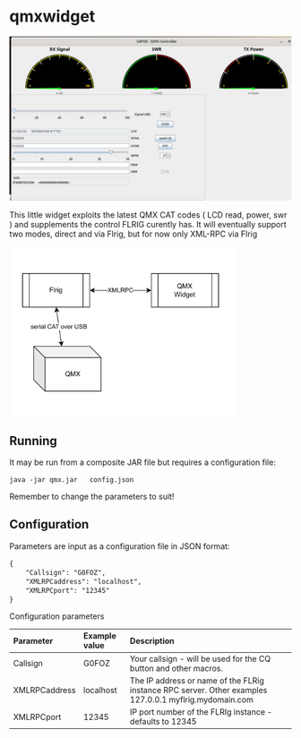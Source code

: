 # qmxwidget

![1.00](qmx.png)

This little widget exploits the latest QMX CAT codes ( LCD read, power, swr ) and supplements the control FLRIG curently has.
It will eventually support two modes, direct and via Flrig, but for now only XML-RPC via Flrig

![1.00](arch2.png)

## Running

It may be run from a composite JAR file but requires a configuration file:

```
java -jar qmx.jar   config.json 
```

Remember to change the parameters to suit!

## Configuration

Parameters are input as a configuration file in JSON format:

```
{
	"Callsign": "G0FOZ",
	"XMLRPCaddress": "localhost",
	"XMLRPCport": "12345"
}
```

Configuration parameters

| Parameter     | Example value | Description                                                                                               |
| :------------ | :------------ | :-------------------------------------------------------------------------------------------------------- |
| Callsign      | G0FOZ         | Your callsign - will be used for the CQ button and other macros.                                          |
| XMLRPCaddress | localhost     | The IP address or name of the FLRig instance RPC server.  Other examples 127.0.0.1   myflrig.mydomain.com |
| XMLRPCport    | 12345         | IP port number of the FLRIg instance - defaults to 12345                                                  |

<br />
